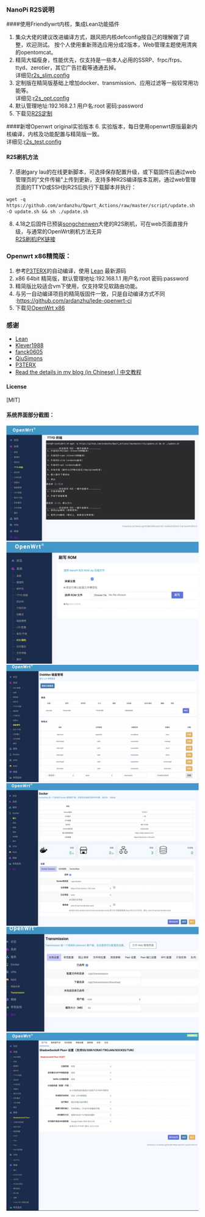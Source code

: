 ### NanoPi R2S说明

####使用Friendlywrt内核，集成Lean功能插件
1. 集众大佬的建议改进编译方式，跟风把内核defconfig按自己的理解做了调整，欢迎测试。
按个人使用重新筛选应用分成2版本，Web管理主题使用清爽的opentomcat。
2. 精简大幅瘦身，性能优先，仅支持是一些本人必用的SSRP、frpc/frps、ttyd、zerotier，其它广告拦截等通通去掉。<br/>详细见[r2s_slim.config]( ./r2s_slim.config)
3. 定制版在精简版基础上增加docker、transmission、应用过滤等一般较常用功能等。<br/>详细见:[r2s_opt.config]( ./r2s_opt.config)
4. 默认管理地址:192.168.2.1  用户名:root  密码:password
5. 下载见[R2S定制](https://github.com/ardanzhu/Opwrt_Actions/releases/tag/R2S)

####新增Openwrt original实验版本
6. 实验版本，每日使用openwrt原版最新内核编译，内核及功能配置与精简版一致。<br/>详细见:[r2s_test.config]( ./r2s_test.config)

#### R2S刷机方法
7. 感谢gary lau的在线更新脚本，可选择保存配置升级，或下载固件后通过web管理页的“文件传输”上传到更新，支持多种R2S编译版本互刷，通过web管理页面的TTYD或SSH到R2S后执行下载脚本并执行：<br> 
```
wget -q https://github.com/ardanzhu/Opwrt_Actions/raw/master/script/update.sh -O update.sh && sh ./update.sh
```

8. 4.18之后固件已预装[songchenwen](https://github.com/songchenwen/nanopi-r2s)大佬的R2S刷机，可在web页面直接升级，与通常的OpenWrt刷机方法无异 <br> 
[R2S刷机IPK链接](https://github.com/ardanzhu/Opwrt_Actions/raw/master/other/luci-app-r2sflasher_1.0-4_all.ipk) 


### Openwrt x86精简版：
1. 参考[P3TERX](https://github.com/P3TERX/Actions-OpenWrt)的自动编译，使用 [Lean](https://github.com/coolsnowwolf/lede) 最新源码
2. x86 64bit 精简版，默认管理地址:192.168.1.1 用户名:root 密码:password
2. 精简版比较适合vm下使用，仅支持常见软路由功能。
3. 与另一自动编译项目的精简版固件一致，只是自动编译方式不同 :https://github.com/ardanzhu/lede-openwrt-ci
4. 下载见[OpenWrt x86](https://github.com/ardanzhu/Opwrt_Actions/releases/tag/x64-slim)


### 感谢
- [Lean](https://github.com/coolsnowwolf/lede)
- [Klever1988](https://github.com/klever1988/nanopi-openwrt)
- [fanck0605](https://github.com/fanck0605/nanopi-r2s)
- [QiuSimons](https://github.com/QiuSimons/R2S_OP_SSRP)
- [P3TERX](https://github.com/P3TERX/Actions-OpenWrt)
- [Read the details in my blog (in Chinese) | 中文教程](https://p3terx.com/archives/build-openwrt-with-github-actions.html)

#### License
[MIT]


#### 系统界面部分截图：
![freshupdate](pic/update.jpg)
![r2sflasher](pic/R2Sflasher.jpg)
![diskman](pic/diskman.jpg)
![dockerman](pic/docker.jpg)
![transmission](pic/transmission.jpg)
![opentomcat](pic/opentomcat.png)
